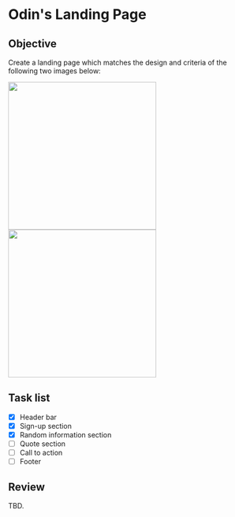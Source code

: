 # Odin's Landing Page

## Objective

Create a landing page which matches the design and criteria of the following two images below:

<img src="https://cdn.statically.io/gh/TheOdinProject/curriculum/81a5d553f4073e593d23a6ab00d50eef8620796d/foundations/html_css/project/imgs/01.png" width="300">

<img src="https://cdn.statically.io/gh/TheOdinProject/curriculum/81a5d553f4073e593d23a6ab00d50eef8620796d/foundations/html_css/project/imgs/02.png" width="300">

## Task list

- [x] Header bar
- [x] Sign-up section
- [x] Random information section
- [ ] Quote section
- [ ] Call to action
- [ ] Footer

## Review

TBD.
